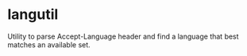 langutil
========

Utility to parse Accept-Language header and find a language that best matches an available set.
